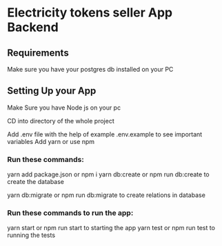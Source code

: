 # Electricity tokens seller App Backend



## Requirements

Make sure you have your postgres db installed on your PC

## Setting Up your App

Make Sure you have Node js on your pc

CD into directory of the whole project

Add .env file with the help of example .env.example to see important variables
Add yarn or use npm

### Run these commands:

yarn add package.json or npm i
yarn db:create or npm run db:create  to create the database

yarn db:migrate or npm run db:migrate to create relations in database

### Run these commands to run the app:

yarn start or npm run start to starting the app
yarn test or npm run test to running the tests


